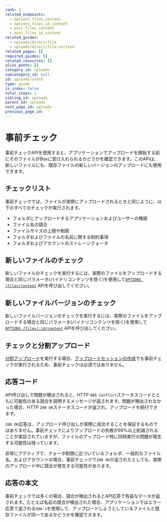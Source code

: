 ```yaml
---
rank: 1
related_endpoints:
  - options_files_content
  - options_files_id_content
  - post_files_content
  - post_files_id_content
related_guides:
  - uploads/direct/file
  - uploads/direct/file-version
related_pages: []
required_guides: []
related_resources: []
alias_paths: []
category_id: uploads
subcategory_id: null
id: uploads/check
type: guide
is_index: false
total_steps: 1
sibling_id: uploads
parent_id: uploads
next_page_id: uploads
previous_page_id: ''
---
```

<!-- alex disable failed -->

# 事前チェック

事前チェックAPIを使用すると、アプリケーションでアップロードを開始する前にそのファイルがBoxに受け入れられるかどうかを確認できます。このAPIは、新しいファイルにも、既存ファイルの新しいバージョンのアップロードにも使用できます。

## チェックリスト

事前チェックでは、ファイルが実際にアップロードされるときと同じように、以下のすべてのチェックが実行されます。

* フォルダにアップロードするアプリケーションおよびユーザーの権限
* ファイル名の競合
* ファイルサイズの上限や制限
* フォルダおよびファイルの名前に関する制約事項
* フォルダおよびアカウントのストレージクォータ

## 新しいファイルのチェック

新しいファイルのチェックを実行するには、実際のファイルをアップロードする場合と同じパラメータ(バイナリコンテンツを除く)を使用して[`OPTIONS /files/content`](e://options_files_content) APIを呼び出してください。

<Samples id="options_files_content">

</Samples>

## 新しいファイルバージョンのチェック

新しいファイルバージョンのチェックを実行するには、実際のファイルをアップロードする場合と同じパラメータ(バイナリコンテンツを除く)を使用して[`OPTIONS /files/:id/content`](e://options_files_content) APIを呼び出してください。

<Samples id="options_files_id_content">

</Samples>

## チェックと分割アップロード

[分割アップロード][chunked]を実行する場合、[アップロードセッションの作成][chunkedsession]でも事前チェックが実行されるため、事前チェックは必須ではありません。

## 応答コード

API呼び出しで問題が検出されると、HTTP `409 Conflict`ステータスコードとともに可能性のある競合を説明するメッセージが返されます。問題が検出されなかった場合、HTTP `200 OK`ステータスコードが返され、アップロードを続行できます。

`200 OK`応答は、アップロード呼び出しが実際に成功することを保証するものではありません。事前チェックによりアップロードの失敗が99%以上削減されることが実証されていますが、ファイルのアップロード時に同時実行の問題が発生する可能性は残っています。

非常にアクティブで、クォータ制限に近づいているフォルダ、一般的なファイル名、およびアカウントの場合、事前チェックで`200 OK`が返されたとしても、実際のアップロード中に競合が発生する可能性があります。

## 応答の本文

事前チェックでは多くの場合、競合が検出されるとAPI応答で有益なデータが返されます。たとえば名前の競合が検出された場合、アプリケーションではエラー応答で返される`SHA-1`を使用して、アップロードしようとしているファイルと既存ファイルが同一であるかどうかを確認できます。

[chunked]: g://uploads/chunked

[chunkedsession]: g://uploads/chunked/create-session
